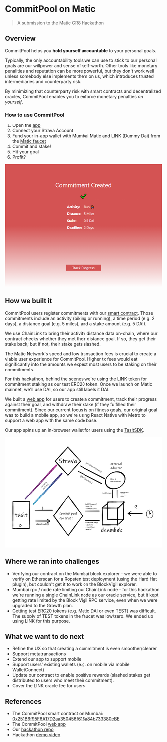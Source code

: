 # CommitPool on Matic

> A submission to the Matic GR8 Hackathon

## Overview

CommitPool helps you **hold yourself accountable** to your personal goals.

Typically, the only accountability tools we can use to stick to our personal goals are our willpower and sense of self-worth. Other tools like monetary penalities and reputation can be more powerful, but they don't work well unless somebody else implements them on us, which introduces trusted intermediaries and counterparty risk.

By minimizing that counterparty risk with smart contracts and decentralized oracles, CommitPool enables you to enforce monetary penalties _on yourself_.

### How to use CommitPool

1. Open the [app](https://festive-shannon-3a302b.netlify.app/)
2. Connect your Strava Account
3. Fund your in-app wallet with Mumbai Matic and LINK (Dummy Dai) from the [Matic faucet](https://faucet.matic.network/)
4. Commit and stake!
5. Hit your goal
6. Profit?

<img src="app_screenshot.png" alt="app screenshot" width="515" height="395">

## How we built it

CommitPool users register commitments with our [smart contract](./commitpool-contract-singleplayer). Those commitments include an activity (biking or running), a time period (e.g. 2 days), a distance goal (e.g. 5 miles), and a stake amount (e.g. 5 DAI).

We use ChainLink to bring their activity distance data on-chain, where our contract checks whether they met their distance goal. If so, they get their stake back; but if not, their stake gets slashed.

The Matic Network's speed and low transaction fees is crucial to create a viable user experience for CommitPool. Higher tx fees would eat significantly into the amounts we expect most users to be staking on their commitments.

For this hackathon, behind the scenes we're using the LINK token for commitment staking as our test ERC20 token. Once we launch on Matic mainnet, we'll use DAI, so our app still labels it DAI.

We built a [web app](./CommitPoolApp) for users to create a commitment, track their progress against their goal, and withdraw their stake (if they fulfilled their commitment). Since our current focus is on fitness goals, our original goal was to build a mobile app, so we're using React Native with Metro to support a web app with the same code base.

Our app spins up an in-browser wallet for users using the [TasitSDK](https://github.com/tasitlabs/tasit-sdk).

<img src="./commitpool-contract-singleplayer/documentation/architecture.png" alt="architecture" width="555" height="355">

## Where we ran into challenges

-   Verifying our contract on the Mumbai block explorer - we were able to verify on Etherscan for a Ropsten test deployment (using the Hard Hat plugin), but couldn't get it to work on the BlockVigil explorer.
-   Mumbai rpc / node rate limiting our ChainLink node - for this hackathon we're running a single ChainLink node as our oracle service, but it kept getting rate limited by the Block Vigil RPC service, even when we were upgraded to the Growth plan.
-   Getting test ERC20 tokens (e.g. Matic DAI or even TEST) was difficult. The supply of TEST tokens in the faucet was low/zero. We ended up using LINK for this purpose.

## What we want to do next

-   Refine the UX so that creating a commitment is even smoother/clearer
-   Support metatransactions
-   Extend our app to support mobile
-   Support users' existing wallets (e.g. on mobile via mobile WalletConnect)
-   Update our contract to enable positive rewards (slashed stakes get distributed to users who meet their commitment).
-   Cover the LINK oracle fee for users

## References

-   The CommitPool smart contract on Mumbai: [0x251B6f95F6A17D2aa350456f616a84b733380eBE](https://explorer-mumbai.maticvigil.com/address/0x251B6f95F6A17D2aa350456f616a84b733380eBE/transactions)
-   The CommitPool [web app](https://festive-shannon-3a302b.netlify.app/)
-   Our [hackathon repo](https://github.com/CommitPool/CommitPoolMatic)
-   Hackathon [demo video](https://youtu.be/PAQ8dHWHwjQ)
